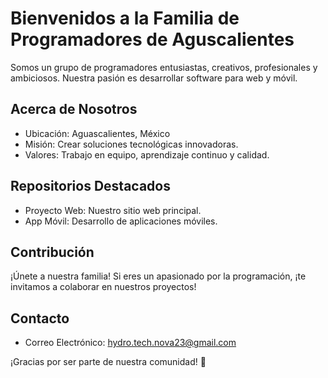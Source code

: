 # Bienvenidos a la Familia de Programadores de Aguscalientes

Somos un grupo de programadores entusiastas, creativos, profesionales y ambiciosos. Nuestra pasión es desarrollar software para web y móvil.

## Acerca de Nosotros

- Ubicación: Aguascalientes, México
- Misión: Crear soluciones tecnológicas innovadoras.
- Valores: Trabajo en equipo, aprendizaje continuo y calidad.

## Repositorios Destacados

- Proyecto Web: Nuestro sitio web principal.
- App Móvil: Desarrollo de aplicaciones móviles.

## Contribución

¡Únete a nuestra familia! Si eres un apasionado por la programación, ¡te invitamos a colaborar en nuestros proyectos!

## Contacto

- Correo Electrónico: hydro.tech.nova23@gmail.com

¡Gracias por ser parte de nuestra comunidad! 🚀
